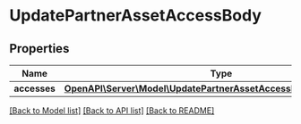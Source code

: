 # UpdatePartnerAssetAccessBody

## Properties
Name | Type | Description | Notes
------------ | ------------- | ------------- | -------------
**accesses** | [**OpenAPI\Server\Model\UpdatePartnerAssetAccessBodyAccessesInner**](UpdatePartnerAssetAccessBodyAccessesInner.md) |  | 

[[Back to Model list]](../README.md#documentation-for-models) [[Back to API list]](../README.md#documentation-for-api-endpoints) [[Back to README]](../README.md)



